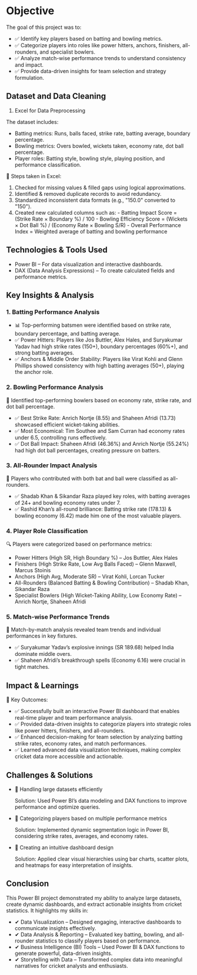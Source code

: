 # Objective

The goal of this project was to:
- ✅ Identify key players based on batting and bowling metrics.
- ✅ Categorize players into roles like power hitters, anchors, finishers, all-rounders, and specialist bowlers.
- ✅ Analyze match-wise performance trends to understand consistency and impact.
- ✅ Provide data-driven insights for team selection and strategy formulation.

## Dataset and Data Cleaning

1. Excel for Data Preprocessing

The dataset includes:

- Batting metrics: Runs, balls faced, strike rate, batting average, boundary percentage.
- Bowling metrics: Overs bowled, wickets taken, economy rate, dot ball percentage.
- Player roles: Batting style, bowling style, playing position, and performance classification.

📌 Steps taken in Excel:

1. Checked for missing values & filled gaps using logical approximations.
2. Identified & removed duplicate records to avoid redundancy.
3. Standardized inconsistent data formats (e.g., "150.0" converted to "150").
4. Created new calculated columns such as:
       - Batting Impact Score = (Strike Rate × Boundary %) / 100
       - Bowling Efficiency Score = (Wickets × Dot Ball %) / (Economy Rate × Bowling S/R)
       - Overall Performance Index = Weighted average of batting and bowling performance

## Technologies & Tools Used
- Power BI – For data visualization and interactive dashboards.
- DAX (Data Analysis Expressions) – To create calculated fields and performance metrics.

## Key Insights & Analysis

### 1. Batting Performance Analysis

- 📊 Top-performing batsmen were identified based on strike rate, boundary percentage, and batting average.
- ✅ Power Hitters: Players like Jos Buttler, Alex Hales, and Suryakumar Yadav had high strike rates (150+), boundary percentages (60%+), and strong batting averages.
- ✅ Anchors & Middle Order Stability: Players like Virat Kohli and Glenn Phillips showed consistency with high batting averages (50+), playing the anchor role.

### 2. Bowling Performance Analysis

🎯 Identified top-performing bowlers based on economy rate, strike rate, and dot ball percentage.
- ✅ Best Strike Rate: Anrich Nortje (8.55) and Shaheen Afridi (13.73) showcased efficient wicket-taking abilities.
- ✅ Most Economical: Tim Southee and Sam Curran had economy rates under 6.5, controlling runs effectively.
- ✅ Dot Ball Impact: Shaheen Afridi (46.36%) and Anrich Nortje (55.24%) had high dot ball percentages, creating pressure on batters.

### 3. All-Rounder Impact Analysis

🌟 Players who contributed with both bat and ball were classified as all-rounders.
- ✅ Shadab Khan & Sikandar Raza played key roles, with batting averages of 24+ and bowling economy rates under 7.
- ✅ Rashid Khan’s all-round brilliance: Batting strike rate (178.13) & bowling economy (6.42) made him one of the most valuable players.

### 4. Player Role Classification

🔍 Players were categorized based on performance metrics:

- Power Hitters (High SR, High Boundary %) – Jos Buttler, Alex Hales
- Finishers (High Strike Rate, Low Avg Balls Faced) – Glenn Maxwell, Marcus Stoinis
- Anchors (High Avg, Moderate SR) – Virat Kohli, Lorcan Tucker
- All-Rounders (Balanced Batting & Bowling Contribution) – Shadab Khan, Sikandar Raza
- Specialist Bowlers (High Wicket-Taking Ability, Low Economy Rate) – Anrich Nortje, Shaheen Afridi

### 5. Match-wise Performance Trends

📌 Match-by-match analysis revealed team trends and individual performances in key fixtures.
- ✅ Suryakumar Yadav’s explosive innings (SR 189.68) helped India dominate middle overs.
- ✅ Shaheen Afridi’s breakthrough spells (Economy 6.16) were crucial in tight matches.

## Impact & Learnings

🚀 Key Outcomes:
- ✅ Successfully built an interactive Power BI dashboard that enables real-time player and team performance analysis.
- ✅ Provided data-driven insights to categorize players into strategic roles like power hitters, finishers, and all-rounders.
- ✅ Enhanced decision-making for team selection by analyzing batting strike rates, economy rates, and match performances.
- ✅ Learned advanced data visualization techniques, making complex cricket data more accessible and actionable.

## Challenges & Solutions

- 🔴 Handling large datasets efficiently

   Solution: Used Power BI’s data modeling and DAX functions to improve performance and optimize queries.
  
- 🔴 Categorizing players based on multiple performance metrics

   Solution: Implemented dynamic segmentation logic in Power BI, considering strike rates, averages, and economy rates.
  
- 🔴 Creating an intuitive dashboard design

   Solution: Applied clear visual hierarchies using bar charts, scatter plots, and heatmaps for easy interpretation of insights.

## Conclusion

This Power BI project demonstrated my ability to analyze large datasets, create dynamic dashboards, and extract actionable insights from cricket statistics. It highlights my skills in:

- ✔ Data Visualization – Designed engaging, interactive dashboards to communicate insights effectively.
- ✔ Data Analysis & Reporting – Evaluated key batting, bowling, and all-rounder statistics to classify players based on performance.
- ✔ Business Intelligence (BI) Tools – Used Power BI & DAX functions to generate powerful, data-driven insights.
- ✔ Storytelling with Data – Transformed complex data into meaningful narratives for cricket analysts and enthusiasts.
